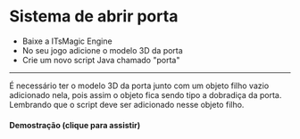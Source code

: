 # Sistema de abrir porta

- Baixe a ITsMagic Engine
- No seu jogo adicione o modelo 3D da porta
- Crie um novo script Java chamado "porta"
----------
É necessário ter o modelo 3D da porta junto com um objeto filho vazio adicionado nela, pois assim o objeto fica sendo tipo a dobradiça da porta. Lembrando que o script deve ser adicionado nesse objeto filho.

#### Demostração (clique para assistir)
